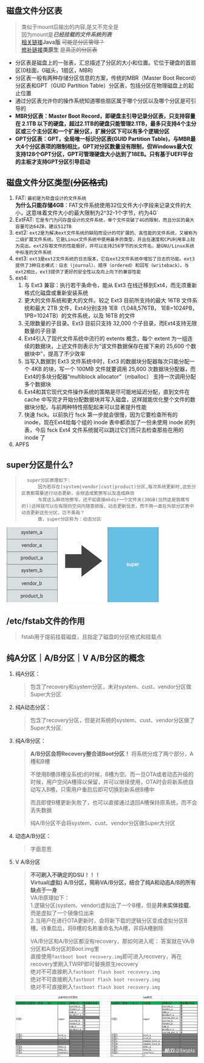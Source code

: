 ## 磁盘文件分区表
>类似于mount后输出的内容,是又不完全是  
>因为mount是***已经挂载的文件系统列表***  
>[相关链接](https://www.cnblogs.com/wkfvawl/p/11687619.html)**Java版** ~~可能是分区管理？~~  
>[修补链接](https://zhuanlan.zhihu.com/p/370552513#:~:text=硬盘分区表格式GUID和MBR知识普及%201%201.%20MBR分区表：Master%20Boot%20Record，即硬盘主引导记录分区表，只支持容量在%202.1TB,以下的硬盘，超过2.1TB的硬盘只能管理2.1TB，最多只支持4个主分区或三个主分区和一个扩展分区，扩展分区下可以有多个逻辑分区%E3%80%82%202%202.%20GPT分区表：GPT，全局唯一标识分区表%20%28GUID%20Partition%20Table%29，与MBR最大4个分区表项的限制相比，GPT对分区数量没有限制，但Windows最大仅支持128个GPT分区，GPT可管理硬盘大小达到了18EB%E3%80%82%20只有基于UEFI平台的主板才支持GPT分区引导启动%E3%80%82)**类原生**    ~~是真正的分区表~~
- 分区表是磁盘上的一张表，汇总描述了分区的大小和位置。它位于硬盘的首扇区(0柱面，0磁头，1扇区，MBR)
- 分区表一般有两种存储分区信息的方案，传统的MBR（Master Boot Record）分区表和GPT（GUID Partition Table）分区表，包括分区在物理磁盘上的起止位置
- 通过分区表允许你的操作系统知道哪些扇区属于哪个分区以及哪个分区是可引导的
- **MBR分区表：Master Boot Record，即硬盘主引导记录分区表，只支持容量在 2.1TB 以下的硬盘，超过2.1TB的硬盘只能管理2.1TB，最多只支持4个主分区或三个主分区和一个扩展分区，扩展分区下可以有多个逻辑分区**
- **GPT分区表：GPT，全局唯一标识分区表(GUID Partition Table)，与MBR最大4个分区表项的限制相比，GPT对分区数量没有限制，但Windows最大仅支持128个GPT分区，GPT可管理硬盘大小达到了18EB。只有基于UEFI平台的主板才支持GPT分区引导启动**
## 磁盘文件分区类型(~~分区格式~~)
1. FAT:
		`最初是为软盘设计的文件系统`  
		**为什么只能存储4GB**：FAT文件系统使用32位文件大小字段来记录文件的大小，这意味着文件大小的最大限制为2^32-1个字节，约为4G`
1. ExtFAT:
		`它是专门为闪存盘设计的文件系统，单个文件突破了4G的限制，而且分区的最大容量可达64ZB，建议512TB`
1. ext2:
		`ext2是为解决ext文件系统的缺陷而设计的可扩展的、高性能的文件系统，又被称为二级扩展文件系统。它是Linux文件系统中使用最多的类型，并且在速度和CPU利用率上较为突出。ext2存取文件的性能极好，并可以支持256字节的长文件名，是GNU/Linux系统中标准的文件系统`
4. ext3:
		`ext3是ext2文件系统的日志版本，它在ext2文件系统中增加了日志的功能。ext3提供了3种日志模式：日志（journal）、顺序（ordered）和回写（writeback）。与ext2相比，ext3提供了更好的安全性以及向上向下的兼容性能`
5. ext4:
	1. 与 Ext3 兼容：执行若干条命令，能从 Ext3 在线迁移到Ext4，而无须重新格式化磁盘或重新安装系统
	2. 更大的文件系统和更大的文件。较之 Ext3 目前所支持的最大 16TB 文件系统和最大 2TB 文件，Ext4分别支持 1EB（1,048,576TB， 1EB=1024PB， 1PB=1024TB）的文件系统，以及 16TB 的文件
	3. 无限数量的子目录。Ext3 目前只支持 32,000 个子目录，而Ext4支持无限数量的子目录
	4. Ext4引入了现代文件系统中流行的 extents 概念，每个 extent 为一组连续的数据块，上述文件则表示为“该文件数据保存在接下来的 25,600 个数据块中”，提高了不少效率
	5. 当写入数据到 Ext3 文件系统中时，Ext3 的数据块分配器每次只能分配一个 4KB 的块，写一个 100MB 文件就要调用 25,600 次数据块分配器，而Ext4的多块分配器“multiblock allocator”（mballoc） 支持一次调用分配多个数据块
	6. Ext4和其它现代文件操作系统的策略是尽可能地延迟分配，直到文件在 cache 中写完才开始分配数据块并写入磁盘，这样就能优化整个文件的数据块分配，与前两种特性搭配起来可以显著提升性能
	7. 快速 fsck。以前执行 fsck 第一步就会很慢，因为它要检查所有的 inode，现在Ext4给每个组的 inode 表中都添加了一份未使用 inode 的列表，今后 fsck Ext4 文件系统就可以跳过它们而只去检查那些在用的 inode 了
6. APFS
## super分区是什么?
>		super分区原理如下:
>			因为若存在(system|vendor|cust|product)分区,每次系统更新时,这些分区表都需要进行动态更新，会频造成繁擦写以及造成麻烦  
>			与其这么麻烦地擦写，还不如直接mkdir一个文件夹(30GB(当然这是我瞎写的))这样就可以在有限的空间内随意排版，动态更新信息，而不用一直在外部分区表中动态更新这些分区，岂不美哉？  
>			故，super分区称为：动态分区

![super分区.jpeg](super分区.jpeg "super")
## /etc/fstab文件的作用
>	fstab用于提前挂载磁盘，且指定了磁盘的分区格式和挂载点
## 纯A分区｜A/B分区｜V A/B分区的概念
1. 纯A分区：
	>	包含了recovery和system分区，未对system、cust、vendor分区做Super大分区
2. 纯A动态分区：
	>	包含了recovery分区，但是对系统的system、cust、vendor分区做了Super大分区
3. 纯A/B分区：
	>	**A/B分区会将Recovery整合进Boot分区！**
	>	将系统分成了两个部分，A槽和B槽
	>	
	>	不使用B槽(B槽没系统)的时候，B槽为空。而一旦OTA或者动态升级的时候，用户空间A槽得以保留，并可以继续使用，OTA时会将新系统自动写入B槽，只需用户重启后即可切换到新系统B槽中
	>	
	>	而且即使B槽更新失败了，也可以直接通过退回A槽保持原系统，而不会丢失数据
	>	
	>	纯A/B分区不会将system、cust、vendor分区做Super大分区
4. 动态A/B分区：
	>	字面意思
5. V A/B分区
	>	**不可刷入不确定的DSU！！！  
	>	Virtual(虚拟) A/B分区，简称VA/B分区，结合了纯A和动态A/B的所有缺点于一身**  
	>	VA/B原理如下：  
	>		1.逻辑分区(system、vendor)虚拟出了一个B槽，但是**并未实体挂载**，而是虚拟了一个镜像位出来  
	>		2.当用户在进行OTA更新时，会将新下载的逻辑分区变成虚拟分区B槽。待重启后，将B槽的名称重命名为A槽，并将A槽删除
	>		
	>	VA/B分区和A/B分区都没有recovery，那如何进入呢：
	>		答案就在VA/B分区和A/B分区的Boot.img里  
	>		直接使用`fastboot boot recovery.img`即可进入recovery，再在recovery里刷入TWRP即可替换原生recovery  
	>		绝对不可直接刷入`fastboot flash boot recovery.img`  
	>		绝对不可直接刷入`fastboot flash boot recovery.img`  
	>		绝对不可直接刷入`fastboot flash boot recovery.img`  
	>		
	![vab.jpg](vab.jpg "VAB")

